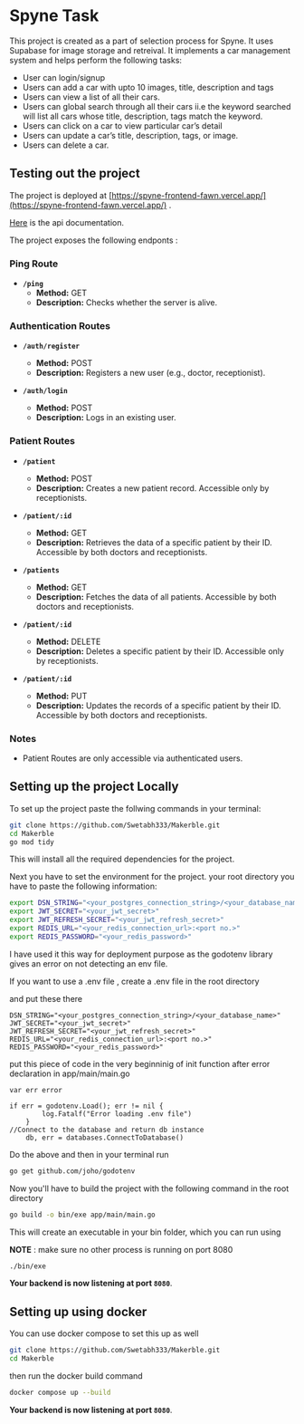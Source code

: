 # Spyne Task

This project is created as a part of selection process for Spyne. It uses Supabase for image storage and retreival. It implements a car management system and helps perform the following tasks:

- User can login/signup
- Users can add a car with upto 10 images, title, description and tags
- Users can view a list of all their cars.
- Users can global search through all their cars ii.e the keyword searched will list all cars whose
title, description, tags match the keyword.
- Users can click on a car to view particular car’s detail
- Users can update a car’s title, description, tags, or image.
- Users can delete a car.

## Testing out the project

The project is deployed at [https://spyne-frontend-fawn.vercel.app/](https://spyne-frontend-fawn.vercel.app/) .

[Here](https://app.swaggerhub.com/apis-docs/SWETABHSHREYAM333/Makerble/1.0) is the api documentation.



The project exposes the following endponts :

### Ping Route

- **`/ping`**
  - **Method:** GET
  - **Description:** Checks whether the server is alive.

### Authentication Routes

- **`/auth/register`**

  - **Method:** POST
  - **Description:** Registers a new user (e.g., doctor, receptionist).

- **`/auth/login`**
  - **Method:** POST
  - **Description:** Logs in an existing user.

### Patient Routes

- **`/patient`**

  - **Method:** POST
  - **Description:** Creates a new patient record. Accessible only by receptionists.

- **`/patient/:id`**

  - **Method:** GET
  - **Description:** Retrieves the data of a specific patient by their ID. Accessible by both doctors and receptionists.

- **`/patients`**

  - **Method:** GET
  - **Description:** Fetches the data of all patients. Accessible by both doctors and receptionists.

- **`/patient/:id`**

  - **Method:** DELETE
  - **Description:** Deletes a specific patient by their ID. Accessible only by receptionists.

- **`/patient/:id`**
  - **Method:** PUT
  - **Description:** Updates the records of a specific patient by their ID. Accessible by both doctors and receptionists.

### Notes

- Patient Routes are only accessible via authenticated users.

## Setting up the project Locally

To set up the project paste the follwing commands in your terminal:

```bash
git clone https://github.com/Swetabh333/Makerble.git
cd Makerble
go mod tidy
```

This will install all the required dependencies for the project.

Next you have to set the environment for the project. your root directory you have to paste the following information:

```bash
export DSN_STRING="<your_postgres_connection_string>/<your_database_name>"
export JWT_SECRET="<your_jwt_secret>"
export JWT_REFRESH_SECRET="<your_jwt_refresh_secret>"
export REDIS_URL="<your_redis_connection_url>:<port no.>"
export REDIS_PASSWORD="<your_redis_password>"
```

I have used it this way for deployment purpose as the godotenv library gives an error on not detecting an env file.

If you want to use a .env file , create a .env file in the root directory

and put these there

```
DSN_STRING="<your_postgres_connection_string>/<your_database_name>"
JWT_SECRET="<your_jwt_secret>"
JWT_REFRESH_SECRET="<your_jwt_refresh_secret>"
REDIS_URL="<your_redis_connection_url>:<port no.>"
REDIS_PASSWORD="<your_redis_password>"
```

put this piece of code in the very beginninig of init function after error declaration in app/main/main.go

```
var err error

if err = godotenv.Load(); err != nil {
        log.Fatalf("Error loading .env file")
    }
//Connect to the database and return db instance
	db, err = databases.ConnectToDatabase()
```

Do the above and then in your terminal run

```bash
go get github.com/joho/godotenv
```

Now you'll have to build the project with the following command in the root directory

```bash
go build -o bin/exe app/main/main.go
```

This will create an executable in your bin folder, which you can run using

**NOTE** : make sure no other process is running on port 8080

```bash
./bin/exe
```

**Your backend is now listening at port `8080`**.

## Setting up using docker

You can use docker compose to set this up as well

```bash
git clone https://github.com/Swetabh333/Makerble.git
cd Makerble
```

then run the docker build command

```bash
docker compose up --build
```

**Your backend is now listening at port `8080`**.


